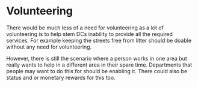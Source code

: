 # Volunteering

There would be much less of a need for volunteering as a lot of volunteering is to help stem DCs inability to provide all the required services. For example keeping the streets free from litter should be doable without any need for volunteering.

However, there is still the scenario where a person works in one area but really wants to help in a different area in their spare time. Departments that people may want to do this for should be enabling it. There could also be status and or monetary rewards for this too.

